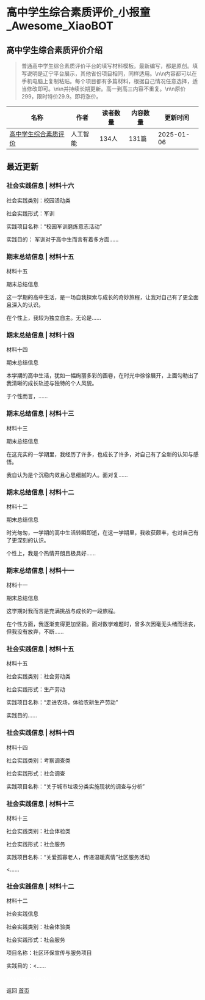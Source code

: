 # 高中学生综合素质评价_小报童_Awesome_XiaoBOT

## 高中学生综合素质评价介绍
> 普通高中学生综合素质评价平台的填写材料模板。最新编写，都是原创。填写说明是辽宁平台展示，其他省份项目相同，同样适用。\n\n内容都可以在手机电脑上复制粘贴。每个项目都有多篇材料，根据自己情况任意选择，适当修改即可。\n\n并持续长期更新。高一到高三内容不重复。\n\n原价299，限时特价29.9。即将涨价。  
  


|名称|作者|读者数量|内容数量|更新时间|
|---|---|---|---|---|
|[高中学生综合素质评价](https://xiaobot.net/p/gz001?refer=0b133df9-27dc-423b-8101-639049001c13)|人工智能|134人|131篇|2025-01-06|

## 最近更新
### 社会实践信息 | 材料十六

社会实践类别：校园活动类

社会实践形式：军训

实践项目名称：“校园军训磨炼意志活动”

实践目的： 军训对于高中生而言有着多方面......

### 期末总结信息 | 材料十五

材料十五

期末总结信息

这一学期的高中生活，是一场自我探索与成长的奇妙旅程，让我对自己有了更全面且深入的认识。

在个性上，我较为独立自主。无论是......

### 期末总结信息 | 材料十四

材料十四

期末总结信息

本学期的高中生活，犹如一幅绚丽多彩的画卷，在时光中徐徐展开，上面勾勒出了我清晰的成长轨迹与独特的个人风貌。

于个性而言，......

### 期末总结信息 | 材料十三

材料十三

期末总结信息

在这充实的一学期里，我经历了许多，也成长了许多，对自己有了全新的认知与感悟。

我自认为是个沉稳内敛且心思细腻的人。面对复......

### 期末总结信息 | 材料十二

材料十二

期末总结信息

时光匆匆，一学期的高中生活转瞬即逝，在这一学期里，我收获颇丰，也对自己有了更深刻的认识。

个性上，我是个热情开朗且极具好......

### 期末总结信息 | 材料十一

材料十一

期末总结信息

这学期对我而言是充满挑战与成长的一段旅程。

在个性方面，我逐渐变得更加坚毅。面对数学难题时，曾多次因毫无头绪而沮丧，但我没有放弃，不断......

### 社会实践信息 | 材料十五

材料十五

社会实践类别：社会劳动类

社会实践形式：生产劳动

实践项目名称：“走进农场，体验农耕生产劳动”

实践目的......

### 社会实践信息 | 材料十四

材料十四

社会实践类别：考察调查类

社会实践形式：社会调查

实践项目名称：“关于城市垃圾分类实施现状的调查与分析”

### 社会实践信息 | 材料十三

材料十三

社会实践类别：社会体验类

社会实践形式：社会服务

实践项目名称：“关爱孤寡老人，传递温暖真情”社区服务活动

<......

### 社会实践信息 | 材料十二

材料十二

社会实践信息

社会实践类别：社会体验类

社会实践形式：社会服务

项目名称：社区环保宣传与服务项目

实践目的：<......


<a href="https://github.com/Reno9527/awesome-xiaobot" style="color: white; text-decoration: none;">awesome-xiaobot</a>

返回 [首页](../README.md)

